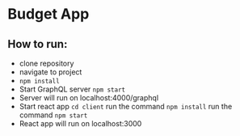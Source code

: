 # Budget App
## How to run:
* clone repository
* navigate to project
* `npm install`
* Start GraphQL server `npm start` 
* Server will run on localhost:4000/graphql
* Start react app `cd client` run the command `npm install` run the command `npm start`
* React app will run on localhost:3000
